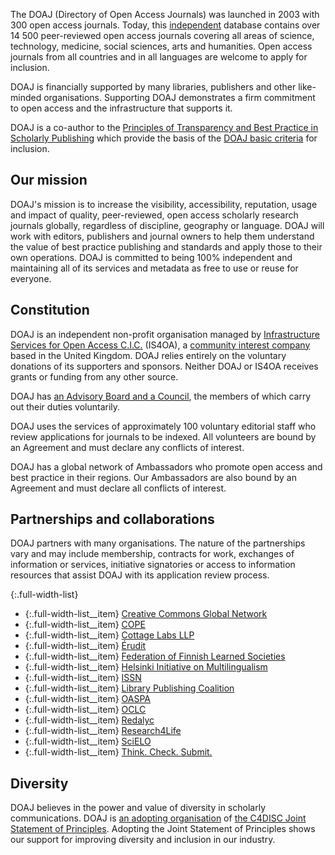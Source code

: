 The DOAJ (Directory of Open Access Journals) was launched in 2003 with 300 open access journals. Today, this [independent](https://blog.doaj.org/2018/11/07/doaj-independence-and-the-importance-of-impartiality/) database contains over 14 500 peer-reviewed open access journals covering all areas of science, technology, medicine, social sciences, arts and humanities. Open access journals from all countries and in all languages are welcome to apply for inclusion.

DOAJ is financially supported by many libraries, publishers and other like-minded organisations. Supporting DOAJ demonstrates a firm commitment to open access and the infrastructure that supports it.

DOAJ is a co-author to the [Principles of Transparency and Best Practice in Scholarly Publishing](/apply/transparency) which provide the basis of the [DOAJ basic criteria](/apply/guide) for inclusion.

## Our mission

DOAJ's mission is to increase the visibility, accessibility, reputation, usage and impact of quality, peer-reviewed, open access scholarly research journals globally, regardless of discipline, geography or language. DOAJ will work with editors, publishers and journal owners to help them understand the value of best practice publishing and standards and apply those to their own operations. DOAJ is committed to being 100% independent and maintaining all of its services and metadata as free to use or reuse for everyone.

## Constitution

DOAJ is an independent non-profit organisation managed by [Infrastructure Services for Open Access C.I.C.](http://is4oa.org/) (IS4OA), a  [community interest company](https://en.wikipedia.org/wiki/Community_interest_company) based in the United Kingdom. DOAJ relies entirely on the voluntary donations of its supporters and sponsors. Neither DOAJ or IS4OA receives grants or funding from any other source.

DOAJ has [an Advisory Board and a Council](/board-council/), the members of which carry out their duties voluntarily.

DOAJ uses the services of approximately 100 voluntary editorial staff who review applications for journals to be indexed. All volunteers are bound by an Agreement and must declare any conflicts of interest.

DOAJ has a global network of Ambassadors who promote open access and best practice in their regions. Our Ambassadors are also bound by an Agreement and must declare all conflicts of interest.

## Partnerships and collaborations

DOAJ partners with many organisations. The nature of the partnerships vary and may include membership, contracts for work, exchanges of information or services, initiative signatories or access to information resources that assist DOAJ with its application review process.

{:.full-width-list}
+ {:.full-width-list__item} [Creative Commons Global Network](https://network.creativecommons.org/)
+ {:.full-width-list__item} [COPE](https://publicationethics.org/)
+ {:.full-width-list__item} [Cottage Labs LLP](https://cottagelabs.com/)
+ {:.full-width-list__item} [Érudit](https://www.erudit.org/en/)
+ {:.full-width-list__item} [Federation of Finnish Learned Societies](https://tsv.fi/en)
+ {:.full-width-list__item} [Helsinki Initiative on Multilingualism](https://www.helsinki-initiative.org/)
+ {:.full-width-list__item} [ISSN](https://www.issn.org/)
+ {:.full-width-list__item} [Library Publishing Coalition](https://librarypublishing.org/)
+ {:.full-width-list__item} [OASPA](https://oaspa.org/)
+ {:.full-width-list__item} [OCLC](https://www.oclc.org/en/home.html)
+ {:.full-width-list__item} [Redalyc](http://www.redalyc.org/home.oa)
+ {:.full-width-list__item} [Research4Life](https://www.research4life.org/)
+ {:.full-width-list__item} [SciELO](http://www.scielo.org/)
+ {:.full-width-list__item} [Think. Check. Submit.](https://thinkchecksubmit.org/)

## Diversity

DOAJ believes in the power and value of diversity in scholarly communications. DOAJ is [an adopting organisation](https://c4disc.org/about/adopting-organizations/) of [the C4DISC Joint Statement of Principles](https://c4disc.org/principles/). Adopting the Joint Statement of Principles shows our support for improving diversity and inclusion in our industry.
